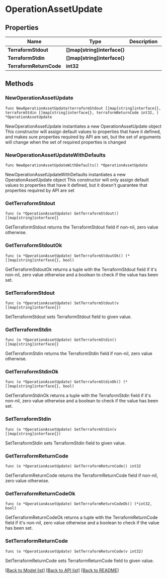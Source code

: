 # OperationAssetUpdate

## Properties

Name | Type | Description | Notes
------------ | ------------- | ------------- | -------------
**TerraformStdout** | **[]map[string]interface{}** |  | 
**TerraformStdin** | **[]map[string]interface{}** |  | 
**TerraformReturnCode** | **int32** |  | 

## Methods

### NewOperationAssetUpdate

`func NewOperationAssetUpdate(terraformStdout []map[string]interface{}, terraformStdin []map[string]interface{}, terraformReturnCode int32, ) *OperationAssetUpdate`

NewOperationAssetUpdate instantiates a new OperationAssetUpdate object
This constructor will assign default values to properties that have it defined,
and makes sure properties required by API are set, but the set of arguments
will change when the set of required properties is changed

### NewOperationAssetUpdateWithDefaults

`func NewOperationAssetUpdateWithDefaults() *OperationAssetUpdate`

NewOperationAssetUpdateWithDefaults instantiates a new OperationAssetUpdate object
This constructor will only assign default values to properties that have it defined,
but it doesn't guarantee that properties required by API are set

### GetTerraformStdout

`func (o *OperationAssetUpdate) GetTerraformStdout() []map[string]interface{}`

GetTerraformStdout returns the TerraformStdout field if non-nil, zero value otherwise.

### GetTerraformStdoutOk

`func (o *OperationAssetUpdate) GetTerraformStdoutOk() (*[]map[string]interface{}, bool)`

GetTerraformStdoutOk returns a tuple with the TerraformStdout field if it's non-nil, zero value otherwise
and a boolean to check if the value has been set.

### SetTerraformStdout

`func (o *OperationAssetUpdate) SetTerraformStdout(v []map[string]interface{})`

SetTerraformStdout sets TerraformStdout field to given value.


### GetTerraformStdin

`func (o *OperationAssetUpdate) GetTerraformStdin() []map[string]interface{}`

GetTerraformStdin returns the TerraformStdin field if non-nil, zero value otherwise.

### GetTerraformStdinOk

`func (o *OperationAssetUpdate) GetTerraformStdinOk() (*[]map[string]interface{}, bool)`

GetTerraformStdinOk returns a tuple with the TerraformStdin field if it's non-nil, zero value otherwise
and a boolean to check if the value has been set.

### SetTerraformStdin

`func (o *OperationAssetUpdate) SetTerraformStdin(v []map[string]interface{})`

SetTerraformStdin sets TerraformStdin field to given value.


### GetTerraformReturnCode

`func (o *OperationAssetUpdate) GetTerraformReturnCode() int32`

GetTerraformReturnCode returns the TerraformReturnCode field if non-nil, zero value otherwise.

### GetTerraformReturnCodeOk

`func (o *OperationAssetUpdate) GetTerraformReturnCodeOk() (*int32, bool)`

GetTerraformReturnCodeOk returns a tuple with the TerraformReturnCode field if it's non-nil, zero value otherwise
and a boolean to check if the value has been set.

### SetTerraformReturnCode

`func (o *OperationAssetUpdate) SetTerraformReturnCode(v int32)`

SetTerraformReturnCode sets TerraformReturnCode field to given value.



[[Back to Model list]](../README.md#documentation-for-models) [[Back to API list]](../README.md#documentation-for-api-endpoints) [[Back to README]](../README.md)


